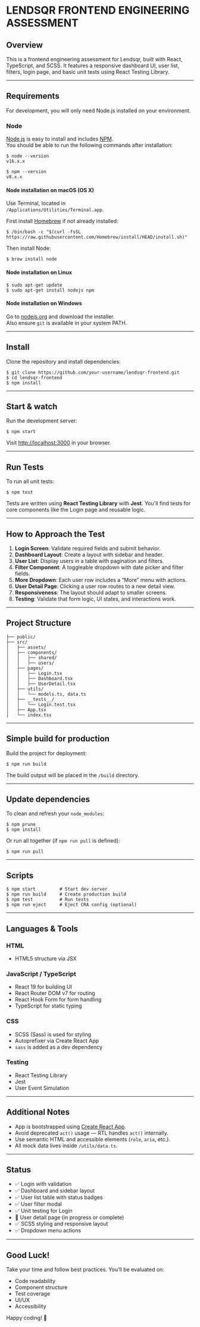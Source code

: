 # LENDSQR FRONTEND ENGINEERING ASSESSMENT

## Overview

This is a frontend engineering assessment for Lendsqr, built with React, TypeScript, and SCSS. It features a responsive dashboard UI, user list, filters, login page, and basic unit tests using React Testing Library.

---

## Requirements

For development, you will only need Node.js installed on your environment.

### Node

[Node.js](http://nodejs.org/) is easy to install and includes [NPM](https://npmjs.org/).  
You should be able to run the following commands after installation:

    $ node --version
    v16.x.x

    $ npm --version
    v8.x.x

#### Node installation on macOS (OS X)

Use Terminal, located in  
`/Applications/Utilities/Terminal.app`.

First install [Homebrew](http://brew.sh/) if not already installed:

    $ /bin/bash -c "$(curl -fsSL https://raw.githubusercontent.com/Homebrew/install/HEAD/install.sh)"

Then install Node:

    $ brew install node

#### Node installation on Linux

    $ sudo apt-get update
    $ sudo apt-get install nodejs npm

#### Node installation on Windows

Go to [nodejs.org](http://nodejs.org/) and download the installer.  
Also ensure `git` is available in your system PATH.

---

## Install

Clone the repository and install dependencies:

    $ git clone https://github.com/your-username/lendsqr-frontend.git
    $ cd lendsqr-frontend
    $ npm install

---

## Start & watch

Run the development server:

    $ npm start

Visit [http://localhost:3000](http://localhost:3000) in your browser.

---

## Run Tests

To run all unit tests:

    $ npm test

Tests are written using **React Testing Library** with **Jest**. You'll find tests for core components like the Login page and reusable logic.

---

## How to Approach the Test

1. **Login Screen**: Validate required fields and submit behavior.
2. **Dashboard Layout**: Create a layout with sidebar and header.
3. **User List**: Display users in a table with pagination and filters.
4. **Filter Component**: A toggleable dropdown with date picker and filter fields.
5. **More Dropdown**: Each user row includes a “More” menu with actions.
6. **User Detail Page**: Clicking a user row routes to a new detail view.
7. **Responsiveness**: The layout should adapt to smaller screens.
8. **Testing**: Validate that form logic, UI states, and interactions work.

---

## Project Structure

    ├── public/
    ├── src/
    │   ├── assets/
    │   ├── components/
    │   │   ├── shared/
    │   │   ├── users/
    │   ├── pages/
    │   │   ├── Login.tsx
    │   │   ├── Dashboard.tsx
    │   │   ├── UserDetail.tsx
    │   ├── utils/
    │   │   └── models.ts, data.ts
    │   ├── __tests__/
    │   │   └── Login.test.tsx
    │   ├── App.tsx
    │   └── index.tsx

---

## Simple build for production

Build the project for deployment:

    $ npm run build

The build output will be placed in the `/build` directory.

---

## Update dependencies

To clean and refresh your `node_modules`:

    $ npm prune
    $ npm install

Or run all together (if `npm run pull` is defined):

    $ npm run pull

---

## Scripts

    $ npm start         # Start dev server
    $ npm run build     # Create production build
    $ npm test          # Run tests
    $ npm run eject     # Eject CRA config (optional)

---

## Languages & Tools

### HTML

- HTML5 structure via JSX

### JavaScript / TypeScript

- React 19 for building UI
- React Router DOM v7 for routing
- React Hook Form for form handling
- TypeScript for static typing

### CSS

- SCSS (Sass) is used for styling
- Autoprefixer via Create React App
- `sass` is added as a dev dependency

### Testing

- React Testing Library
- Jest
- User Event Simulation

---

## Additional Notes

- App is bootstrapped using [Create React App](https://create-react-app.dev/).
- Avoid deprecated `act()` usage — RTL handles `act()` internally.
- Use semantic HTML and accessible elements (`role`, `aria`, etc.).
- All mock data lives inside `/utils/data.ts`.

---

## Status

- ✅ Login with validation
- ✅ Dashboard and sidebar layout
- ✅ User list table with status badges
- ✅ User filter modal
- ✅ Unit testing for Login
- 🔄 User detail page (in progress or complete)
- ✅ SCSS styling and responsive layout
- ✅ Dropdown menu actions

---

## Good Luck!

Take your time and follow best practices. You’ll be evaluated on:

- Code readability
- Component structure
- Test coverage
- UI/UX
- Accessibility

Happy coding! 🚀
